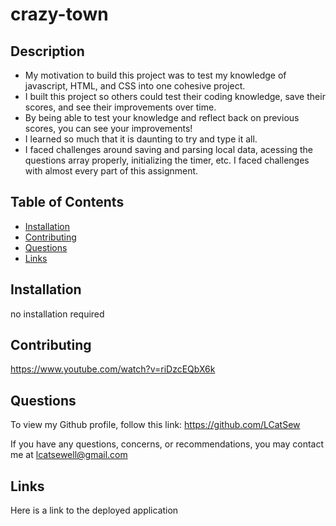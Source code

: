 # crazy-town

## Description
    
- My motivation to build this project was to test my knowledge of javascript, HTML, and CSS into one cohesive project.
- I built this project so others could test their coding  knowledge, save their scores, and see their improvements over time.
- By being able to test your knowledge and reflect back on previous scores, you can see your improvements!
- I learned so much that it is daunting to try and type it all. 
- I faced challenges around saving and parsing local data,  acessing the questions array properly, initializing the timer, etc. I faced challenges with almost every part of this assignment.

## Table of Contents

- [Installation](#installation)
- [Contributing](#contributing)
- [Questions](#questions)
- [Links](#links)


## Installation

no installation required

## Contributing   

https://www.youtube.com/watch?v=riDzcEQbX6k


## Questions 

To view my Github profile, follow this link: https://github.com/LCatSew

If you have any questions, concerns, or recommendations, you may contact me at lcatsewell@gmail.com  


## Links

Here is a link to the deployed application